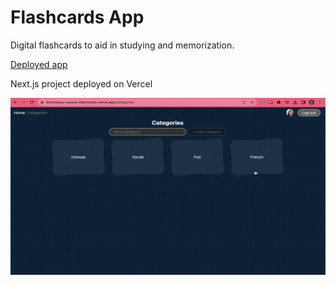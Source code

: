 # Flashcards App

Digital flashcards to aid in studying and memorization. 

[Deployed app](https://dominique-cuevas-flashcards.vercel.app/)

Next.js project deployed on Vercel

![alt text](public/demo.gif)